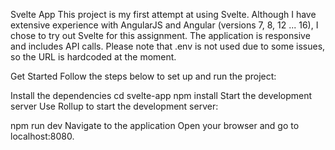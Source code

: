Svelte App
This project is my first attempt at using Svelte. Although I have extensive experience with AngularJS and Angular (versions 7, 8, 12 ... 16), I chose to try out Svelte for this assignment. The application is responsive and includes API calls. Please note that .env is not used due to some issues, so the URL is hardcoded at the moment.

Get Started
Follow the steps below to set up and run the project:

Install the dependencies
cd svelte-app
npm install
Start the development server
Use Rollup to start the development server:

npm run dev
Navigate to the application
Open your browser and go to localhost:8080.

